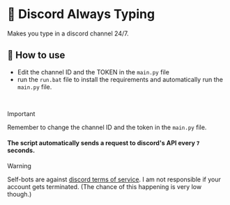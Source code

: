 # 💎 Discord Always Typing

Makes you type in a discord channel 24/7.

## 📝 How to use

- Edit the channel ID and the TOKEN in the `main.py` file
- run the `run.bat` file to install the requirements and automatically run the `main.py` file.

<br>

> [!IMPORTANT]  
> Remember to change the channel ID and the token in the `main.py` file.

#### **The script automatically sends a request to discord's API every `7` seconds.**

> [!WARNING]  
> Self-bots are against [discord terms of service](https://discord.com/terms). I am not responsible if your account gets terminated. (The chance of this happening is very low though.)
